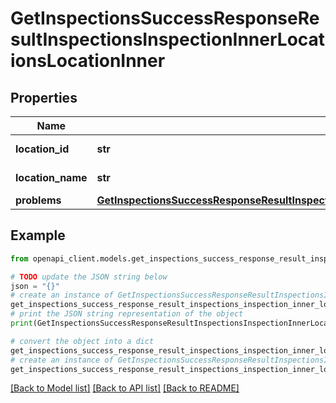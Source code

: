 # GetInspectionsSuccessResponseResultInspectionsInspectionInnerLocationsLocationInner


## Properties

Name | Type | Description | Notes
------------ | ------------- | ------------- | -------------
**location_id** | **str** | ID of the location | 
**location_name** | **str** | Name of the location | 
**problems** | [**GetInspectionsSuccessResponseResultInspectionsInspectionInnerLocationsLocationInnerProblems**](GetInspectionsSuccessResponseResultInspectionsInspectionInnerLocationsLocationInnerProblems.md) |  | 

## Example

```python
from openapi_client.models.get_inspections_success_response_result_inspections_inspection_inner_locations_location_inner import GetInspectionsSuccessResponseResultInspectionsInspectionInnerLocationsLocationInner

# TODO update the JSON string below
json = "{}"
# create an instance of GetInspectionsSuccessResponseResultInspectionsInspectionInnerLocationsLocationInner from a JSON string
get_inspections_success_response_result_inspections_inspection_inner_locations_location_inner_instance = GetInspectionsSuccessResponseResultInspectionsInspectionInnerLocationsLocationInner.from_json(json)
# print the JSON string representation of the object
print(GetInspectionsSuccessResponseResultInspectionsInspectionInnerLocationsLocationInner.to_json())

# convert the object into a dict
get_inspections_success_response_result_inspections_inspection_inner_locations_location_inner_dict = get_inspections_success_response_result_inspections_inspection_inner_locations_location_inner_instance.to_dict()
# create an instance of GetInspectionsSuccessResponseResultInspectionsInspectionInnerLocationsLocationInner from a dict
get_inspections_success_response_result_inspections_inspection_inner_locations_location_inner_from_dict = GetInspectionsSuccessResponseResultInspectionsInspectionInnerLocationsLocationInner.from_dict(get_inspections_success_response_result_inspections_inspection_inner_locations_location_inner_dict)
```
[[Back to Model list]](../README.md#documentation-for-models) [[Back to API list]](../README.md#documentation-for-api-endpoints) [[Back to README]](../README.md)


